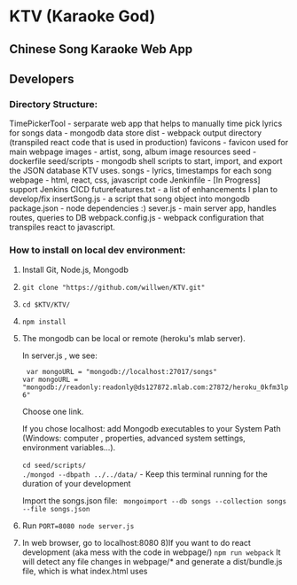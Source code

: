 # KTV (Karaoke God)
## Chinese Song Karaoke Web App


## Developers

### Directory Structure:
TimePickerTool - serparate web app that helps to manually time pick lyrics for songs
data - mongodb data store
dist - webpack output directory (transpiled react code that is used in production)
favicons - favicon used for main webpage
images - artist, song, album image resources
seed - dockerfile
seed/scripts - mongodb shell scripts to start, import, and export the JSON database KTV uses.
songs - lyrics, timestamps for each song
webpage - html, react, css, javascript code
Jenkinfile - \[In Progress\] support Jenkins CICD
futurefeatures.txt - a list of enhancements I plan to develop/fix
insertSong.js - a script that song object into mongodb
package.json - node dependencies :)
sever.js - main server app, handles routes, queries to DB
webpack.config.js - webpack configuration that transpiles react to javascript.

### How to install on local dev environment:
1) Install Git, Node.js, Mongodb
2) ``` git clone "https://github.com/willwen/KTV.git" ```
3) ``` cd $KTV/KTV/ ```
4) ```npm install ```
5) The mongodb can be local or remote (heroku's mlab server).

	In server.js , we see:
	
	``` var mongoURL = "mongodb://localhost:27017/songs"```<br/>
	```var mongoURL = "mongodb://readonly:readonly@ds127872.mlab.com:27872/heroku_0kfm3lp6"```
	
	Choose one link.
	
	If you chose localhost:
		add Mongodb executables to your System Path (Windows: computer , properties, advanced system settings, environment variables...). <br/>		
	``` cd seed/scripts/ ``` <br/>
	``` ./mongod --dbpath ../../data/ ``` 
		- Keep this terminal running for the duration of your development
		
		
	Import the songs.json file:
  		``` mongoimport --db songs --collection songs --file songs.json```
		
6) Run ```PORT=8080 node server.js ```
7) In web browser, go to localhost:8080
8)If you want to do react development (aka mess with the code in webpage/)
``` npm run webpack ```
It will detect any file changes in webpage/* and generate a dist/bundle.js file, which is what index.html uses
